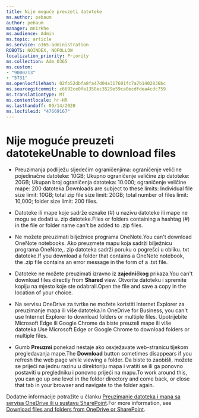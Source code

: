 ```yaml
---
title: Nije moguće preuzeti datoteke
ms.author: pebaum
author: pebaum
manager: mnirkhe
ms.audience: Admin
ms.topic: article
ms.service: o365-administration
ROBOTS: NOINDEX, NOFOLLOW
localization_priority: Priority
ms.collection: Adm_O365
ms.custom:
- "9000213"
- "5731"
ms.openlocfilehash: 02fb52dbfa8fa47d04a317601fc7a7b1402836bc
ms.sourcegitcommit: c6692ce0fa1358ec3529e59ca0ecdfdea4cdc759
ms.translationtype: MT
ms.contentlocale: hr-HR
ms.lasthandoff: 09/14/2020
ms.locfileid: "47669167"
---
```

# <a name="unable-to-download-files"></a><span data-ttu-id="4dd3b-102">Nije moguće preuzeti datoteke</span><span class="sxs-lookup"><span data-stu-id="4dd3b-102">Unable to download files</span></span>

- <span data-ttu-id="4dd3b-103">Preuzimanja podliježu sljedećim ograničenjima: ograničenje veličine pojedinačne datoteke: 10GB; Ukupno ograničenje veličine zip datoteke: 20GB; Ukupan broj ograničenja datoteka: 10.000; ograničenje veličine mape: 200 datoteka.</span><span class="sxs-lookup"><span data-stu-id="4dd3b-103">Downloads are subject to these limits: Individual file size limit: 10GB; total zip file size limit: 20GB; total number of files limit: 10,000; folder size limit: 200 files.</span></span>
- <span data-ttu-id="4dd3b-104">Datoteke ili mape koje sadrže oznake (#) u nazivu datoteke ili mape ne mogu se dodati u. zip datoteke.</span><span class="sxs-lookup"><span data-stu-id="4dd3b-104">Files or folders containing a hashtag (#) in the file or folder name can't be added to .zip files.</span></span>  
    
- <span data-ttu-id="4dd3b-105">Ne možete preuzimati bilježnice programa OneNote.</span><span class="sxs-lookup"><span data-stu-id="4dd3b-105">You can't download OneNote notebooks.</span></span> <span data-ttu-id="4dd3b-106">Ako preuzmete mapu koja sadrži bilježnicu programa OneNote,. zip datoteka sadrži poruku o pogrešci u obliku. txt datoteke.</span><span class="sxs-lookup"><span data-stu-id="4dd3b-106">If you download a folder that contains a OneNote notebook, the .zip file contains an error message in the form of a .txt file.</span></span>  
    
- <span data-ttu-id="4dd3b-107">Datoteke ne možete preuzimati izravno iz **zajedničkog**  prikaza.</span><span class="sxs-lookup"><span data-stu-id="4dd3b-107">You can't download files directly from **Shared**  view.</span></span> <span data-ttu-id="4dd3b-108">Otvorite datoteku i spremite kopiju na mjesto koje ste odabrali.</span><span class="sxs-lookup"><span data-stu-id="4dd3b-108">Open the file and save a copy in the location of your choice.</span></span>  
    
- <span data-ttu-id="4dd3b-109">Na servisu OneDrive za tvrtke ne možete koristiti Internet Explorer za preuzimanje mapa ili više datoteka.</span><span class="sxs-lookup"><span data-stu-id="4dd3b-109">In OneDrive for Business, you can't use Internet Explorer to download folders or multiple files.</span></span> <span data-ttu-id="4dd3b-110">Upotrijebite Microsoft Edge ili Google Chrome da biste preuzeli mape ili više datoteka.</span><span class="sxs-lookup"><span data-stu-id="4dd3b-110">Use Microsoft Edge or Google Chrome to download folders or multiple files.</span></span>  
    
- <span data-ttu-id="4dd3b-111">Gumb **Preuzmi** ponekad nestaje ako osvježavate web-stranicu tijekom pregledavanja mape.</span><span class="sxs-lookup"><span data-stu-id="4dd3b-111">The **Download** button sometimes disappears if you refresh the web page while viewing a folder.</span></span> <span data-ttu-id="4dd3b-112">Da biste to zaobišli, možete se prijeći na jednu razinu u direktoriju mapa i vratiti se ili ga ponovno postaviti u pregledniku i ponovno prijeći na mapu.</span><span class="sxs-lookup"><span data-stu-id="4dd3b-112">To work around this, you can go up one level in the folder directory and come back, or close that tab in your browser and navigate to the folder again.</span></span>  
    
<span data-ttu-id="4dd3b-113">Dodatne informacije potražite u članku [Preuzimanje datoteka i mapa sa servisa OneDrive ili u sustavu SharePoint](https://support.office.com/article/download-files-and-folders-from-onedrive-or-sharepoint-5c7397b7-19c7-4893-84fe-d02e8fa5df05).</span><span class="sxs-lookup"><span data-stu-id="4dd3b-113">For more information, see [Download files and folders from OneDrive or SharePoint](https://support.office.com/article/download-files-and-folders-from-onedrive-or-sharepoint-5c7397b7-19c7-4893-84fe-d02e8fa5df05).</span></span>